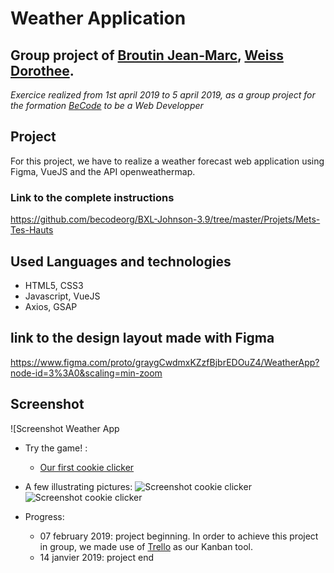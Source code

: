 # Weather Application

## Group project of [Broutin Jean-Marc](https://github.com/jmbroutin), [Weiss Dorothee](https://github.com/doropro).

*Exercice realized from 1st april 2019 to 5 april 2019, as a group project for the formation [BeCode](https://www.becode.org/) to be a Web Developper*

## Project

For this project, we have to realize a weather forecast web application using Figma, VueJS and the API openweathermap.

### Link to the complete instructions
https://github.com/becodeorg/BXL-Johnson-3.9/tree/master/Projets/Mets-Tes-Hauts

## Used Languages and technologies

* HTML5, CSS3
* Javascript, VueJS
* Axios, GSAP

## link to the design layout made with Figma
https://www.figma.com/proto/graygCwdmxKZzfBjbrEDOuZ4/WeatherApp?node-id=3%3A0&scaling=min-zoom

## Screenshot
![Screenshot Weather App

* Try the game! :
	* [Our first cookie clicker](https://fesouille.github.io/Cookies-clicker/)

* A few illustrating pictures:
![Screenshot cookie clicker](img/cookie-clicker_1.png)
![Screenshot cookie clicker](img/cookie-clicker_2.png)


* Progress: 
	* 07 february 2019: project beginning. In order to achieve this project in group, we made use of [Trello](https://trello.com/) as our Kanban tool.
	* 14 janvier 2019: project end

